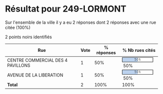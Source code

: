 # Résultat pour 249-LORMONT

Sur l'ensemble de la ville il y a eu 2 réponses dont 2 réponses avec une rue citée (100%)

2 points noirs identifiés

| Rue | Vote | % réponses | % Nb rues cités|
|-----|------|------------|----------------|
| CENTRE COMMERCIAL DES 4 PAVILLONS | 1 | 50% | <img src="../../img/bar_50.gif" />&nbsp;50%|
| AVENUE DE LA LIBERATION | 1 | 50% | <img src="../../img/bar_50.gif" />&nbsp;50%|
| **Total** | 2 | 100% | 100%|
